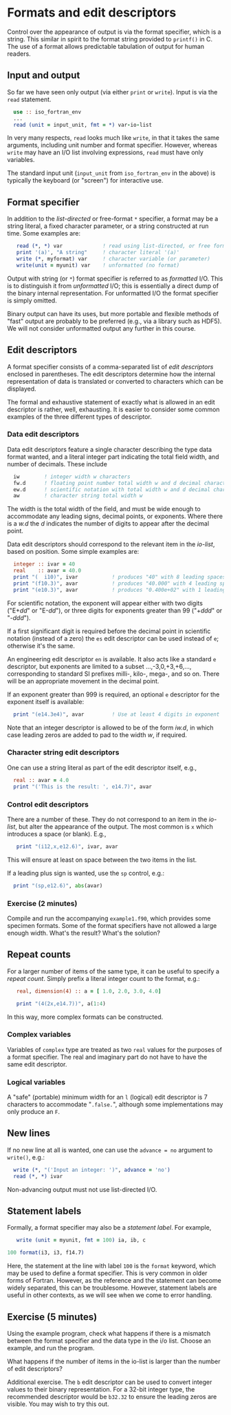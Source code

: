 # Formats and edit descriptors

Control over the appearance of output is via the format specifier,
which is a string. This similar in spirit to the format string
provided to `printf()` in C. The use of a format allows predictable
tabulation of output for human readers.

## Input and output

So far we have seen only output (via either `print` or `write`). Input
is via the `read` statement.
```fortran
  use :: iso_fortran_env
  ...
  read (unit = input_unit, fmt = *) var-io-list
```
In very many respects, `read` looks much like `write`, in that it
takes the same arguments, including unit number and format specifier.
However, whereas `write` may have an I/O list involving expressions, `read`
must have only variables.

The standard input unit (`input_unit` from `iso_fortran_env` in the above)
is typically the keyboard (or "screen") for interactive use.

## Format specifier

In addition to the _list-directed_ or free-format `*` specifier, a
format may be a string literal, a fixed character parameter, or a
string constructed at run time. Some examples are:
```fortran
   read (*, *) var             ! read using list-directed, or free format
   print '(a)', "A string"     ! character literal '(a)'
   write (*, myformat) var     ! character variable (or parameter)
   write(unit = myunit) var    ! unformatted (no format)
```

Output with string (or `*`) format specifier is referred to as _formatted_ I/O.
This is to distinguish it from _unformatted_ I/O; this is essentially a
direct dump of the binary internal representation. For unformatted
I/O the format specifier is simply omitted.

Binary output can have its uses, but more portable and flexible methods
of "fast" output are probably to be preferred (e.g., via a library such
as HDF5). We will not consider unformatted output any further in this course.


## Edit descriptors

A format specifier consists of a comma-separated list of
_edit descriptors_ enclosed in parentheses. The edit descriptors
determine how the internal representation of data is translated or converted
to characters which can be displayed.

The formal and exhaustive statement of exactly what is allowed in an
edit descriptor is rather, well, exhausting. It is easier to consider
some common examples of the three different types of descriptor.

### Data edit descriptors

Data edit descriptors feature a single character describing the type
data format wanted, and a literal integer part indicating the total
field width, and number of decimals. These include
```fortran
  iw        ! integer width w characters
  fw.d      ! floating point number total width w and d decimal characters
  ew.d      ! scientific notation with total width w and d decimal characters
  aw        ! character string total width w
```
The width is the total width of the field, and must be wide enough to
accommodate any leading signs, decimal points, or exponents. Where there
is a _w.d_ the _d_ indicates the number of digits to appear after the
decimal point.

Data edit descriptors should correspond to the relevant item in the _io-list_,
based on position. Some simple examples are:
```fortran
  integer :: ivar = 40
  real    :: avar = 40.0
  print "(  i10)", ivar           ! produces "40" with 8 leading spaces
  print "(f10.3)", avar           ! produces "40.000" with 4 leading spaces
  print "(e10.3)", avar           ! produces "0.400e+02" with 1 leading space
```
For scientific notation, the exponent will appear either with two digits
("E+_dd_" or "E-_dd_"), or three digits for exponents greater than 99
("+_ddd_" or "-_ddd_").

If a first significant digit is required before the decimal point in
scientific notation (instead of a zero) the `es` edit descriptor can
be used instead of `e`; otherwise it's the same.

An engineering edit descriptor `en` is available. It also acts like a standard
`e` descriptor, but exponents are limited to a subset ...,-3,0,+3,+6,...,
corresponding to standard SI prefixes milli-, kilo-, mega-, and so on.
There will be an appropriate movement in the decimal point.

If an exponent greater than 999 is required, an optional `e` descriptor for
the exponent itself is available:
```fortran
  print "(e14.3e4)", avar         ! Use at least 4 digits in exponent
```

Note that an integer descriptor is allowed to be of the form _iw.d_,
in which case leading zeros are added to pad to the width _w_, if
required.

### Character string edit descriptors

One can use a string literal as part of the edit descriptor itself, e.g.,
```fortran
  real :: avar = 4.0
  print "('This is the result: ', e14.7)", avar
```

### Control edit descriptors

There are a number of these. They do not correspond to an item in the
_io-list_, but alter the appearance of the output. The most common is
`x` which introduces a space (or blank). E.g.,
```fortran
   print "(i12,x,e12.6)", ivar, avar
```
This will ensure at least on space between the two items in the list.

If a leading plus sign is wanted, use the `sp` control, e.g.:
```fortran
  print "(sp,e12.6)", abs(avar)
```

### Exercise (2 minutes)

Compile and run the accompanying `example1.f90`, which provides some specimen
formats. Some of the format specifiers have not allowed a large enough
width. What's the result? What's the solution?


## Repeat counts

For a larger number of items of the same type, it can be useful to specify
a _repeat count_. Simply prefix a literal integer count to the format, e.g.:
```fortran
   real, dimension(4) :: a = [ 1.0, 2.0, 3.0, 4.0]

   print "(4(2x,e14.7))", a(1:4)
```
In this way, more complex formats can be constructed.

### Complex variables

Variables of `complex` type are treated as two `real` values for the
purposes of a format specifier. The real and imaginary part do not have to
have the same edit descriptor.

### Logical variables

A "safe" (portable) minimum width for an `l` (logical) edit descriptor is
7 characters to accommodate "`.false.`", although some implementations
may only produce an `F`.

## New lines

If no new line at all is wanted, one can use the `advance = no` argument
to `write()`, e.g.:
```fortran
  write (*, "('Input an integer: ')", advance = 'no')
  read (*, *) ivar
```
Non-advancing output must not use list-directed I/O.

## Statement labels

Formally, a format specifier may also be a _statement label_. For example,
```fortran
   write (unit = myunit, fmt = 100) ia, ib, c

100 format(i3, i3, f14.7)
```
Here, the statement at the line with label `100` is the `format` keyword,
which may be used to define a format specifier.
This is very common in older forms of Fortran. However, as the reference
and the statement can become widely separated, this can be troublesome.
However, statement labels are useful in other contexts, as we will see
when we come to error handling.


## Exercise (5 minutes)

Using the example program, check what happens if there is a mismatch
between the format specifier and the data type in the i/o list.
Choose an example, and run the program.

What happens if the number of items in the io-list is larger than
the number of edit descriptors?

Additional exercise. The `b` edit descriptor can be used to convert integer
values
to their binary representation. For a 32-bit integer type, the recommended
descriptor would be `b32.32` to ensure the leading zeros are visible. You
may wish to try this out.
